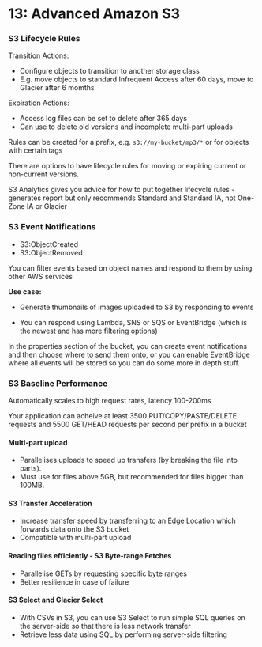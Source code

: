 # 13: Advanced Amazon S3


### S3 Lifecycle Rules

Transition Actions:
- Configure objects to transition to another storage class
- E.g. move objects to standard Infrequent Access after 60 days, move to Glacier after 6 momths

Expiration Actions:
- Access log files can be set to delete after 365 days
- Can use to delete old versions and incomplete multi-part uploads

Rules can be created for a prefix, e.g. ```s3://my-bucket/mp3/*``` or for objects with certain tags


There are options to have lifecycle rules for moving or expiring current or non-current versions. 

S3 Analytics gives you advice for how to put together lifecycle rules - generates report but only recommends Standard and Standard IA, not One-Zone IA or Glacier



### S3 Event Notifications

- S3:ObjectCreated 
- S3:ObjectRemoved

You can filter events based on object names and respond to them by using other AWS services

**Use case:** 
- Generate thumbnails of images uploaded to S3 by responding to events

- You can respond using Lambda, SNS or SQS or EventBridge (which is the newest and has more filtering options)

In the properties section of the bucket, you can create event notifications and then choose where to send them onto, or you can enable EventBridge where all events will be stored so you can do some more in depth stuff.


### S3 Baseline Performance

Automatically scales to high request rates, latency 100-200ms

Your application can acheive at least 3500 PUT/COPY/PASTE/DELETE requests and 5500 GET/HEAD requests per second per prefix in a bucket


#### Multi-part upload 

- Parallelises uploads to speed up transfers (by breaking the file into parts).
- Must use for files above 5GB, but recommended for files bigger than 100MB.

#### S3 Transfer Acceleration

- Increase transfer speed by transferring to an Edge Location which forwards data onto the S3 bucket
- Compatible with multi-part upload


#### Reading files efficiently - S3 Byte-range Fetches

- Parallelise GETs by requesting specific byte ranges
- Better resilience in case of failure


#### S3 Select and Glacier Select

- With CSVs in S3, you can use S3 Select to run simple SQL queries on the server-side so that there is less network transfer
- Retrieve less data using SQL by performing server-side filtering